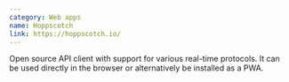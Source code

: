 ```yaml
---
category: Web apps
name: Hoppscotch
link: https://hoppscotch.io/
---
```


Open source API client with support for various real-time protocols. It can be used directly in the browser or alternatively be installed as a PWA.
